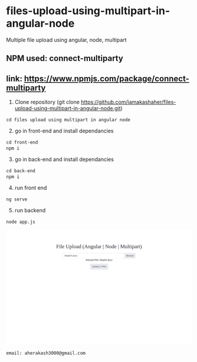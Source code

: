 # files-upload-using-multipart-in-angular-node
Multiple file upload using angular, node, multipart

## NPM used: connect-multiparty
## link: https://www.npmjs.com/package/connect-multiparty

1. Clone repository (git clone https://github.com/iamakashaher/files-upload-using-multipart-in-angular-node.git)
  ```
  cd files upload using multipart in angular node
  ```
2. go in front-end and install dependancies
  ```
  cd front-end
  npm i
  ```
3. go in back-end and install dependancies
  ```
  cd back-end
  npm i
  ```
4. run front end
  ```
  ng serve
  ```
5. run backend
  ```
  node app.js
  ```

![Files upload using multipart in angular node](https://github.com/iamakashaher/files-upload-using-multipart-in-angular-node/blob/master/home.png)

```
email: aherakash3000@gmail.com
```
